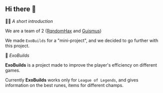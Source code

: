 ## Hi there 👋

🙋‍♀️ _A short introduction_

We are a team of 2 (<a href="https://github.com/RqndomHax">RqndomHax</a> and <a href="https://github.com/Guismus">Guismus</a>)

We made `ExoBuilds` for a "mini-project", and we decided to go further with this project.

🍿 _ExoBuilds_

**ExoBuilds** is a project made to improve the player's efficiency on different games.

Currently **ExoBuilds** works only for `League of Legends`, and gives information on the best runes, items for different champs.
